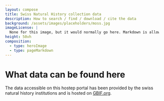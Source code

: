 ```yaml
---
layout: compose
title: Swiss Natural History collection data
description: How to search / find / download / cite the data
background: /assets/images/placeholders/moss.jpg
imageLicense: |
  None for this image, but it would normally go here. Markdown is allowed.
height: 50vh
composition:
  - type: heroImage
  - type: pageMarkdown
---
```

# What data can be found here

The data accessible on this hostep portal has been provided by the swiss natural history institutions and is hosted on [GBIF.org](https://www.gbif.org/).
